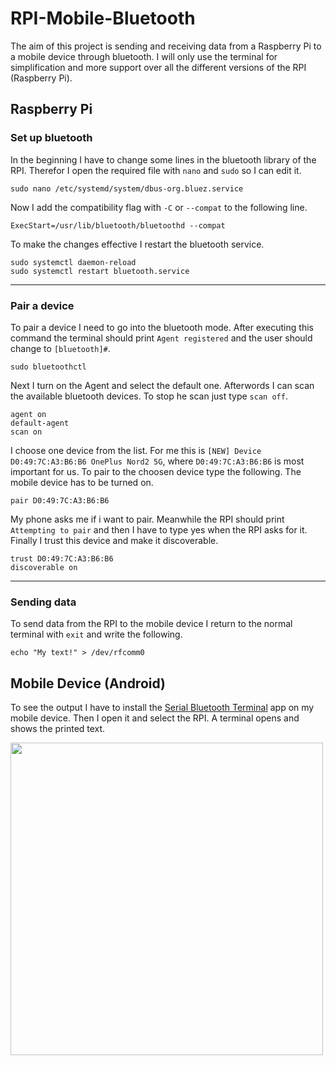 # RPI-Mobile-Bluetooth
The aim of this project is sending and receiving data from a Raspberry Pi to a mobile device through bluetooth. I will only use the terminal for simplification and more support over all the different versions of the RPI (Raspberry Pi).
## Raspberry Pi
### Set up bluetooth
In the beginning I have to change some lines in the bluetooth library of the RPI. Therefor I open the required file with `nano` and `sudo` so I can edit it.
```
sudo nano /etc/systemd/system/dbus-org.bluez.service
```
Now I add the compatibility flag with `-C` or `--compat` to the following line.
```
ExecStart=/usr/lib/bluetooth/bluetoothd --compat
```
To make the changes effective I restart the bluetooth service.
```
sudo systemctl daemon-reload
sudo systemctl restart bluetooth.service
```
----
### Pair a device
To pair a device I need to go into the bluetooth mode. After executing this command the terminal should print `Agent registered` and the user should change to `[bluetooth]#`.
```
sudo bluetoothctl
```
Next I turn on the Agent and select the default one. Afterwords I can scan the available bluetooth devices. To stop he scan just type `scan off`.
```
agent on
default-agent
scan on
```
I choose one device from the list. For me this is `[NEW] Device D0:49:7C:A3:B6:B6 OnePlus Nord2 5G`, where `D0:49:7C:A3:B6:B6` is most important for us. To pair to the choosen device type the following. The mobile device has to be turned on.
```
pair D0:49:7C:A3:B6:B6
```
My phone asks me if i want to pair. Meanwhile the RPI should print `Attempting to pair` and then I have to type yes when the RPI asks for it. Finally I trust this device and make it discoverable.
```
trust D0:49:7C:A3:B6:B6
discoverable on
```
----
### Sending data
To send data from the RPI to the mobile device I return to the normal terminal with `exit` and write the following.
```
echo "My text!" > /dev/rfcomm0
```
## Mobile Device (Android)
To see the output I have to install the [Serial Bluetooth Terminal](https://play.google.com/store/apps/details?id=de.kai_morich.serial_bluetooth_terminal) app on my mobile device. Then I open it and select the RPI. A terminal opens and shows the printed text.

<img src="https://user-images.githubusercontent.com/89461027/147749254-9f737f5d-6160-46b8-9cfd-972c5bb8a6dc.jpeg" height="500">

